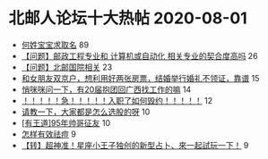 # 北邮人论坛十大热帖 2020-08-01

- [何姓宝宝求取名](https://bbs.byr.cn/article/FamilyLife/143609) 89
- [【问题】邮政工程专业和 计算机或自动化 相关专业的契合度高吗](https://bbs.byr.cn/article/AimGraduate/1194345) 26
- [【问题】北邮国院相关](https://bbs.byr.cn/article/Talking/6213451) 23
- [和女朋友双京户，想利用好两张房票，结婚举行婚礼不领证，靠谱](https://bbs.byr.cn/article/Feeling/3151814) 15
- [悄咪咪问一下，有20届抱团回广西找工作的嘛](https://bbs.byr.cn/article/Guangxi/143979) 14
- [！！！！！急！！！！！入职了如何毁约！！！！！](https://bbs.byr.cn/article/Job/2096870) 12
- [请教一下，大家都是怎么选股的呀](https://bbs.byr.cn/article/Financial/79013) 10
- [[有王道]95年帅哥征友](https://bbs.byr.cn/article/Friends/1967881) 10
- [怎样有效祛痘](https://bbs.byr.cn/article/Beauty/331510) 9
- [【转】超神准！星座小王子独创的新型占卜、來一起試玩一下！](https://bbs.byr.cn/article/Constellations/326533) 9


